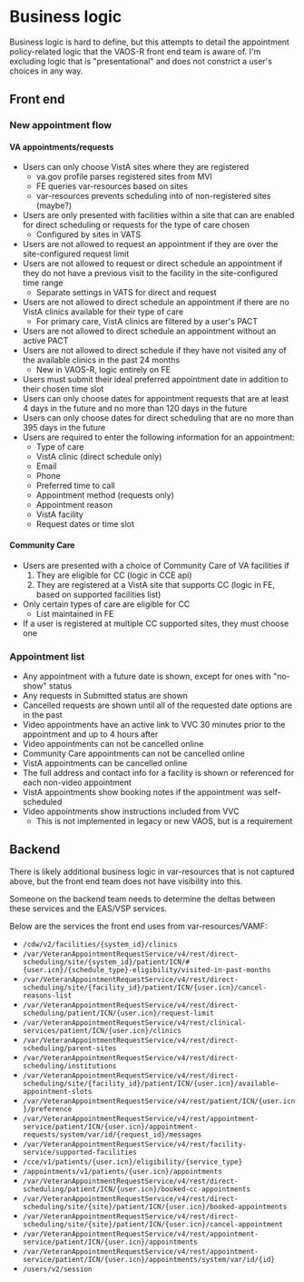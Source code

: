# Business logic

Business logic is hard to define, but this attempts to detail the appointment policy-related logic that the VAOS-R front end team is aware of. I'm excluding logic that is "presentational" and does not constrict a user's choices in any way.

## Front end

### New appointment flow

#### VA appointments/requests

- Users can only choose VistA sites where they are registered
  - va.gov profile parses registered sites from MVI
  - FE queries var-resources based on sites
  - var-resources prevents scheduling into of non-registered sites (maybe?)
- Users are only presented with facilities within a site that can are enabled for direct scheduling or requests for the type of care chosen
  - Configured by sites in VATS
- Users are not allowed to request an appointment if they are over the site-configured request limit
- Users are not allowed to request or direct schedule an appointment if they do not have a previous visit to the facility in the site-configured time range
  - Separate settings in VATS for direct and request
- Users are not allowed to direct schedule an appointment if there are no VistA clinics available for their type of care
  - For primary care, VistA clinics are filtered by a user's PACT
- Users are not allowed to direct schedule an appointment without an active PACT
- Users are not allowed to direct schedule if they have not visited any of the available clinics in the past 24 months
  - New in VAOS-R, logic entirely on FE
- Users must submit their ideal preferred appointment date in addition to their chosen time slot
- Users can only choose dates for appointment requests that are at least 4 days in the future and no more than 120 days in the future
- Users can only choose dates for direct scheduling that are no more than 395 days in the future
- Users are required to enter the following information for an appointment:
  - Type of care
  - VistA clinic (direct schedule only)
  - Email
  - Phone
  - Preferred time to call
  - Appointment method (requests only)
  - Appointment reason
  - VistA facility
  - Request dates or time slot

#### Community Care
- Users are presented with a choice of Community Care of VA facilities if
   1. They are eligible for CC (logic in CCE api)
   2. They are registered at a VistA site that supports CC (logic in FE, based on supported facilities list)
- Only certain types of care are eligible for CC 
  - List maintained in FE
- If a user is registered at multiple CC supported sites, they must choose one
  
### Appointment list

- Any appointment with a future date is shown, except for ones with "no-show" status
- Any requests in Submitted status are shown
- Cancelled requests are shown until all of the requested date options are in the past
- Video appointments have an active link to VVC 30 minutes prior to the appointment and up to 4 hours after
- Video appointments can not be cancelled online
- Community Care appointments can not be cancelled online
- VistA appointments can be cancelled online
- The full address and contact info for a facility is shown or referenced for each non-video appointment
- VistA appointments show booking notes if the appointment was self-scheduled
- Video appointments show instructions included from VVC
  - This is not implemented in legacy or new VAOS, but is a requirement

## Backend

There is likely additional business logic in var-resources that is not captured above, but the front end team does not have visibility into this. 

Someone on the backend team needs to determine the deltas between these services and the EAS/VSP services.

Below are the services the front end uses from var-resources/VAMF:

- `/cdw/v2/facilities/{system_id}/clinics`
- `/var/VeteranAppointmentRequestService/v4/rest/direct-scheduling/site/{system_id}/patient/ICN/#{user.icn}/{schedule_type}-eligibility/visited-in-past-months`
- `/var/VeteranAppointmentRequestService/v4/rest/direct-scheduling/site/{facility_id}/patient/ICN/{user.icn}/cancel-reasons-list`
- `/var/VeteranAppointmentRequestService/v4/rest/direct-scheduling/patient/ICN/{user.icn}/request-limit`
- `/var/VeteranAppointmentRequestService/v4/rest/clinical-services/patient/ICN/{user.icn}/clinics`
- `/var/VeteranAppointmentRequestService/v4/rest/direct-scheduling/parent-sites`
- `/var/VeteranAppointmentRequestService/v4/rest/direct-scheduling/institutions`
- `/var/VeteranAppointmentRequestService/v4/rest/direct-scheduling/site/{facility_id}/patient/ICN/{user.icn}/available-appointment-slots`
- `/var/VeteranAppointmentRequestService/v4/rest/patient/ICN/{user.icn}/preference`
- `/var/VeteranAppointmentRequestService/v4/rest/appointment-service/patient/ICN/{user.icn}/appointment-requests/system/var/id/{request_id}/messages`
- `/var/VeteranAppointmentRequestService/v4/rest/facility-service/supported-facilities`
- `/cce/v1/patients/{user.icn}/eligibility/{service_type}`
- `/appointments/v1/patients/{user.icn}/appointments`
- `/var/VeteranAppointmentRequestService/v4/rest/direct-scheduling/patient/ICN/{user.icn}/booked-cc-appointments`
- `/var/VeteranAppointmentRequestService/v4/rest/direct-scheduling/site/{site}/patient/ICN/{user.icn}/booked-appointments`
- `/var/VeteranAppointmentRequestService/v4/rest/direct-scheduling/site/{site}/patient/ICN/{user.icn}/cancel-appointment`
- `/var/VeteranAppointmentRequestService/v4/rest/appointment-service/patient/ICN/{user.icn}/appointments`
- `/var/VeteranAppointmentRequestService/v4/rest/appointment-service/patient/ICN/{user.icn}/appointments/system/var/id/{id}`
- `/users/v2/session`
